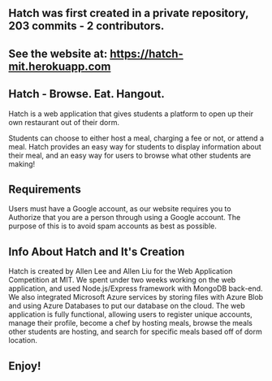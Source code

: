 ## Hatch was first created in a private repository, 203 commits - 2 contributors. 
## See the website at: https://hatch-mit.herokuapp.com

## Hatch - Browse. Eat. Hangout.

Hatch is a web application that gives students a platform to open up their own restaurant out of their dorm.

Students can choose to either host a meal, charging a fee or not, or attend a meal. Hatch provides an easy way for students to display information about their meal, and an easy way for users to browse what other students are making!

## Requirements

Users must have a Google account, as our website requires you to Authorize that you are a person through using a Google account. The purpose of this is to avoid spam accounts as best as possible. 


## Info About Hatch and It's Creation

Hatch is created by Allen Lee and Allen Liu for the Web Application Competition at MIT. We spent under two weeks working on the web application, and used Node.js/Express framework with MongoDB back-end. We also integrated Microsoft Azure services by storing files with Azure Blob and using Azure Databases to put our database on the cloud. The web application is fully functional, allowing users to register unique accounts, manage their profile, become a chef by hosting meals, browse the meals other students are hosting, and search for specific meals based off of dorm location. 

## Enjoy!














